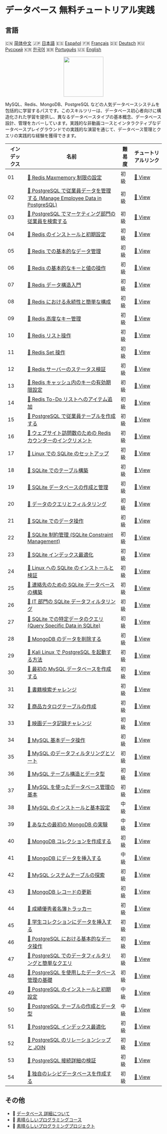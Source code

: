 # データベース 無料チュートリアル実践

## 言語

🇨🇳 [简体中文](README_zh.md) 🇯🇵 [日本語](README_ja.md) 🇪🇸 [Español](README_es.md) 🇫🇷 [Français](README_fr.md) 🇩🇪 [Deutsch](README_de.md) 🇷🇺 [Русский](README_ru.md) 🇰🇷 [한국어](README_ko.md) 🇧🇷 [Português](README_pt.md) 🇺🇸 [English](README.md) 

<div align="center">
<img width="128px" src="https://file.labex.io/path/S2s0kYPxCISr.png">
</div>

MySQL、Redis、MongoDB、PostgreSQL などの人気データベースシステムを包括的に学習するパスです。このスキルツリーは、データベース初心者向けに構造化された学習を提供し、異なるデータベースタイプの基本概念、データベース設計、管理をカバーしています。実践的な非動画コースとインタラクティブなデータベースプレイグラウンドでの実践的な演習を通じて、データベース管理とクエリの実践的な経験を獲得できます。

|   インデックス | 名前                                                                                                                                                              | 難易度   | チュートリアルリンク                                                                                       |
|----------------|-------------------------------------------------------------------------------------------------------------------------------------------------------------------|----------|------------------------------------------------------------------------------------------------------------|
|             01 | [📖 Redis Maxmemory 制限の設定](https://labex.io/ja/tutorials/redis-configure-redis-maxmemory-limit-552162)                                                       | 初級     | [🔗 View](https://labex.io/ja/tutorials/redis-configure-redis-maxmemory-limit-552162)                      |
|             02 | [📖 PostgreSQL で従業員データを管理する (Manage Employee Data in PostgreSQL)](https://labex.io/ja/tutorials/postgresql-manage-employee-data-in-postgresql-551130) | 初級     | [🔗 View](https://labex.io/ja/tutorials/postgresql-manage-employee-data-in-postgresql-551130)              |
|             03 | [📖 PostgreSQL でマーケティング部門の従業員を検索する](https://labex.io/ja/tutorials/postgresql-find-marketing-employees-in-postgresql-551146)                    | 初級     | [🔗 View](https://labex.io/ja/tutorials/postgresql-find-marketing-employees-in-postgresql-551146)          |
|             04 | [📖 Redis のインストールと初期設定](https://labex.io/ja/tutorials/redis-installation-and-initial-setup-of-redis-552075)                                           | 初級     | [🔗 View](https://labex.io/ja/tutorials/redis-installation-and-initial-setup-of-redis-552075)              |
|             05 | [📖 Redis での基本的なデータ管理](https://labex.io/ja/tutorials/redis-basic-data-management-in-redis-552076)                                                      | 初級     | [🔗 View](https://labex.io/ja/tutorials/redis-basic-data-management-in-redis-552076)                       |
|             06 | [📖 Redis の基本的なキーと値の操作](https://labex.io/ja/tutorials/redis-basic-key-value-operations-in-redis-552077)                                               | 初級     | [🔗 View](https://labex.io/ja/tutorials/redis-basic-key-value-operations-in-redis-552077)                  |
|             07 | [📖 Redis データ構造入門](https://labex.io/ja/tutorials/redis-introduction-to-redis-data-structures-552078)                                                       | 初級     | [🔗 View](https://labex.io/ja/tutorials/redis-introduction-to-redis-data-structures-552078)                |
|             08 | [📖 Redis における永続性と簡単な構成](https://labex.io/ja/tutorials/redis-persistence-and-simple-configuration-in-redis-552079)                                   | 初級     | [🔗 View](https://labex.io/ja/tutorials/redis-persistence-and-simple-configuration-in-redis-552079)        |
|             09 | [📖 Redis 高度なキー管理](https://labex.io/ja/tutorials/redis-redis-advanced-key-management-552094)                                                               | 初級     | [🔗 View](https://labex.io/ja/tutorials/redis-redis-advanced-key-management-552094)                        |
|             10 | [📖 Redis リスト操作](https://labex.io/ja/tutorials/redis-redis-list-operations-552098)                                                                           | 初級     | [🔗 View](https://labex.io/ja/tutorials/redis-redis-list-operations-552098)                                |
|             11 | [📖 Redis Set 操作](https://labex.io/ja/tutorials/redis-redis-set-operations-552104)                                                                              | 初級     | [🔗 View](https://labex.io/ja/tutorials/redis-redis-set-operations-552104)                                 |
|             12 | [📖 Redis サーバーのステータス検証](https://labex.io/ja/tutorials/redis-verify-redis-server-status-552152)                                                        | 初級     | [🔗 View](https://labex.io/ja/tutorials/redis-verify-redis-server-status-552152)                           |
|             13 | [📖 Redis キャッシュ内のキーの有効期限設定](https://labex.io/ja/tutorials/redis-expire-keys-in-redis-cache-552156)                                                | 初級     | [🔗 View](https://labex.io/ja/tutorials/redis-expire-keys-in-redis-cache-552156)                           |
|             14 | [📖 Redis To-Do リストへのアイテム追加](https://labex.io/ja/tutorials/redis-add-item-to-redis-to-do-list-552161)                                                  | 初級     | [🔗 View](https://labex.io/ja/tutorials/redis-add-item-to-redis-to-do-list-552161)                         |
|             15 | [📖 PostgreSQL で従業員テーブルを作成する](https://labex.io/ja/tutorials/postgresql-create-employee-table-in-postgresql-551115)                                   | 初級     | [🔗 View](https://labex.io/ja/tutorials/postgresql-create-employee-table-in-postgresql-551115)             |
|             16 | [📖 ウェブサイト訪問数のための Redis カウンターのインクリメント](https://labex.io/ja/tutorials/redis-increment-redis-counter-for-website-visits-552163)           | 初級     | [🔗 View](https://labex.io/ja/tutorials/redis-increment-redis-counter-for-website-visits-552163)           |
|             17 | [📖 Linux での SQLite のセットアップ](https://labex.io/ja/tutorials/sqlite-setting-up-sqlite-in-linux-552335)                                                     | 初級     | [🔗 View](https://labex.io/ja/tutorials/sqlite-setting-up-sqlite-in-linux-552335)                          |
|             18 | [📖 SQLite でのテーブル構築](https://labex.io/ja/tutorials/sqlite-building-tables-in-sqlite-552336)                                                               | 初級     | [🔗 View](https://labex.io/ja/tutorials/sqlite-building-tables-in-sqlite-552336)                           |
|             19 | [📖 SQLite データベースの作成と管理](https://labex.io/ja/tutorials/sqlite-creating-and-managing-sqlite-databases-552337)                                          | 初級     | [🔗 View](https://labex.io/ja/tutorials/sqlite-creating-and-managing-sqlite-databases-552337)              |
|             20 | [📖 データのクエリとフィルタリング](https://labex.io/ja/tutorials/sqlite-querying-and-filtering-data-552338)                                                      | 初級     | [🔗 View](https://labex.io/ja/tutorials/sqlite-querying-and-filtering-data-552338)                         |
|             21 | [📖 SQLite でのデータ操作](https://labex.io/ja/tutorials/sqlite-working-with-data-in-sqlite-552340)                                                               | 初級     | [🔗 View](https://labex.io/ja/tutorials/sqlite-working-with-data-in-sqlite-552340)                         |
|             22 | [📖 SQLite 制約管理 (SQLite Constraint Management)](https://labex.io/ja/tutorials/sqlite-sqlite-constraint-management-552545)                                     | 初級     | [🔗 View](https://labex.io/ja/tutorials/sqlite-sqlite-constraint-management-552545)                        |
|             23 | [📖 SQLite インデックス最適化](https://labex.io/ja/tutorials/sqlite-sqlite-index-optimization-552552)                                                             | 初級     | [🔗 View](https://labex.io/ja/tutorials/sqlite-sqlite-index-optimization-552552)                           |
|             24 | [📖 Linux への SQLite のインストールと検証](https://labex.io/ja/tutorials/sqlite-install-and-verify-sqlite-on-linux-552579)                                       | 初級     | [🔗 View](https://labex.io/ja/tutorials/sqlite-install-and-verify-sqlite-on-linux-552579)                  |
|             25 | [📖 連絡先のための SQLite データベースの構築](https://labex.io/ja/tutorials/sqlite-build-sqlite-database-for-contacts-552582)                                     | 初級     | [🔗 View](https://labex.io/ja/tutorials/sqlite-build-sqlite-database-for-contacts-552582)                  |
|             26 | [📖 IT 部門の SQLite データフィルタリング](https://labex.io/ja/tutorials/sqlite-filter-sqlite-data-for-it-department-552585)                                      | 初級     | [🔗 View](https://labex.io/ja/tutorials/sqlite-filter-sqlite-data-for-it-department-552585)                |
|             27 | [📖 SQLite での特定データのクエリ (Query Specific Data in SQLite)](https://labex.io/ja/tutorials/sqlite-query-specific-data-in-sqlite-552586)                     | 初級     | [🔗 View](https://labex.io/ja/tutorials/sqlite-query-specific-data-in-sqlite-552586)                       |
|             28 | [📖 MongoDB のデータを削除する](https://labex.io/ja/tutorials/mongodb-delete-mongodb-data-420822)                                                                 | 初級     | [🔗 View](https://labex.io/ja/tutorials/mongodb-delete-mongodb-data-420822)                                |
|             29 | [📖 Kali Linux で PostgreSQL を起動する方法](https://labex.io/ja/tutorials/kali-how-to-start-postgresql-in-kali-linux-417476)                                     | 初級     | [🔗 View](https://labex.io/ja/tutorials/kali-how-to-start-postgresql-in-kali-linux-417476)                 |
|             30 | [📖 最初の MySQL データベースを作成する](https://labex.io/ja/tutorials/mysql-create-your-first-mysql-database-418265)                                             | 初級     | [🔗 View](https://labex.io/ja/tutorials/mysql-create-your-first-mysql-database-418265)                     |
|             31 | [📖 書籍検索チャレンジ](https://labex.io/ja/tutorials/mysql-book-search-challenge-418297)                                                                         | 初級     | [🔗 View](https://labex.io/ja/tutorials/mysql-book-search-challenge-418297)                                |
|             32 | [📖 商品カタログテーブルの作成](https://labex.io/ja/tutorials/mysql-create-a-product-catalog-table-418298)                                                        | 初級     | [🔗 View](https://labex.io/ja/tutorials/mysql-create-a-product-catalog-table-418298)                       |
|             33 | [📖 映画データ記録チャレンジ](https://labex.io/ja/tutorials/mysql-record-movie-data-challenge-418302)                                                             | 初級     | [🔗 View](https://labex.io/ja/tutorials/mysql-record-movie-data-challenge-418302)                          |
|             34 | [📖 MySQL 基本データ操作](https://labex.io/ja/tutorials/sql-mysql-basic-data-manipulation-418303)                                                                 | 初級     | [🔗 View](https://labex.io/ja/tutorials/sql-mysql-basic-data-manipulation-418303)                          |
|             35 | [📖 MySQL のデータフィルタリングとソート](https://labex.io/ja/tutorials/mysql-mysql-data-filtering-and-sorting-418305)                                            | 初級     | [🔗 View](https://labex.io/ja/tutorials/mysql-mysql-data-filtering-and-sorting-418305)                     |
|             36 | [📖 MySQL テーブル構造とデータ型](https://labex.io/ja/tutorials/mysql-mysql-table-structure-and-data-types-418307)                                                | 初級     | [🔗 View](https://labex.io/ja/tutorials/mysql-mysql-table-structure-and-data-types-418307)                 |
|             37 | [📖 MySQL を使ったデータベース管理の基本](https://labex.io/ja/tutorials/mysql-database-management-fundamentals-with-mysql-418414)                                 | 初級     | [🔗 View](https://labex.io/ja/tutorials/mysql-database-management-fundamentals-with-mysql-418414)          |
|             38 | [📖 MySQL のインストールと基本設定](https://labex.io/ja/tutorials/mysql-installation-and-basic-configuration-of-mysql-418415)                                     | 中級     | [🔗 View](https://labex.io/ja/tutorials/mysql-installation-and-basic-configuration-of-mysql-418415)        |
|             39 | [📖 あなたの最初の MongoDB の実験](https://labex.io/ja/tutorials/mongodb-your-first-mongodb-lab-420660)                                                           | 中級     | [🔗 View](https://labex.io/ja/tutorials/mongodb-your-first-mongodb-lab-420660)                             |
|             40 | [📖 MongoDB コレクションを作成する](https://labex.io/ja/tutorials/mongodb-create-mongodb-collection-420695)                                                       | 初級     | [🔗 View](https://labex.io/ja/tutorials/mongodb-create-mongodb-collection-420695)                          |
|             41 | [📖 MongoDB にデータを挿入する](https://labex.io/ja/tutorials/mongodb-insert-data-in-mongodb-420696)                                                              | 中級     | [🔗 View](https://labex.io/ja/tutorials/mongodb-insert-data-in-mongodb-420696)                             |
|             42 | [📖 MySQL システムテーブルの探索](https://labex.io/ja/tutorials/mysql-explore-mysql-system-tables-391702)                                                         | 初級     | [🔗 View](https://labex.io/ja/tutorials/mysql-explore-mysql-system-tables-391702)                          |
|             43 | [📖 MongoDB レコードの更新](https://labex.io/ja/tutorials/mongodb-update-mongodb-records-420823)                                                                  | 初級     | [🔗 View](https://labex.io/ja/tutorials/mongodb-update-mongodb-records-420823)                             |
|             44 | [📖 成績優秀者名簿トラッカー](https://labex.io/ja/tutorials/mongodb-honor-roll-tracker-425476)                                                                    | 初級     | [🔗 View](https://labex.io/ja/tutorials/mongodb-honor-roll-tracker-425476)                                 |
|             45 | [📖 学生コレクションにデータを挿入する](https://labex.io/ja/tutorials/mongodb-populate-the-students-collection-425481)                                            | 初級     | [🔗 View](https://labex.io/ja/tutorials/mongodb-populate-the-students-collection-425481)                   |
|             46 | [📖 PostgreSQL における基本的なデータ操作](https://labex.io/ja/tutorials/postgresql-basic-data-operations-in-postgresql-550897)                                   | 初級     | [🔗 View](https://labex.io/ja/tutorials/postgresql-basic-data-operations-in-postgresql-550897)             |
|             47 | [📖 PostgreSQL でのデータフィルタリングと簡単なクエリ](https://labex.io/ja/tutorials/postgresql-data-filtering-and-simple-queries-in-postgresql-550898)           | 初級     | [🔗 View](https://labex.io/ja/tutorials/postgresql-data-filtering-and-simple-queries-in-postgresql-550898) |
|             48 | [📖 PostgreSQL を使用したデータベース管理の基礎](https://labex.io/ja/tutorials/postgresql-database-management-basics-with-postgresql-550899)                      | 初級     | [🔗 View](https://labex.io/ja/tutorials/postgresql-database-management-basics-with-postgresql-550899)      |
|             49 | [📖 PostgreSQL のインストールと初期設定](https://labex.io/ja/tutorials/postgresql-installation-and-initial-setup-of-postgresql-550900)                            | 中級     | [🔗 View](https://labex.io/ja/tutorials/postgresql-installation-and-initial-setup-of-postgresql-550900)    |
|             50 | [📖 PostgreSQL テーブルの作成とデータ型](https://labex.io/ja/tutorials/postgresql-postgresql-table-creation-and-data-types-550901)                                | 中級     | [🔗 View](https://labex.io/ja/tutorials/postgresql-postgresql-table-creation-and-data-types-550901)        |
|             51 | [📖 PostgreSQL インデックス最適化](https://labex.io/ja/tutorials/postgresql-data-filtering-and-simple-queries-in-postgresql-550955)                               | 初級     | [🔗 View](https://labex.io/ja/tutorials/postgresql-data-filtering-and-simple-queries-in-postgresql-550955) |
|             52 | [📖 PostgreSQL のリレーションシップと JOIN](https://labex.io/ja/tutorials/postgresql-postgresql-relationships-and-joins-550959)                                   | 初級     | [🔗 View](https://labex.io/ja/tutorials/postgresql-postgresql-relationships-and-joins-550959)              |
|             53 | [📖 PostgreSQL 接続詳細の検証](https://labex.io/ja/tutorials/postgresql-verify-postgresql-connection-details-551083)                                              | 初級     | [🔗 View](https://labex.io/ja/tutorials/postgresql-verify-postgresql-connection-details-551083)            |
|             54 | [📖 独自のレシピデータベースを作成する](https://labex.io/ja/tutorials/postgresql-create-your-own-recipe-database-551100)                                          | 初級     | [🔗 View](https://labex.io/ja/tutorials/postgresql-create-your-own-recipe-database-551100)                 |

## その他

- 🔗 [データベース 詳細について](https://labex.io/ja/skilltrees/database)
- 🔗 [素晴らしいプログラミングコース](https://github.com/labex-labs/awesome-programming-courses)
- 🔗 [素晴らしいプログラミングプロジェクト](https://github.com/labex-labs/awesome-programming-projects)


